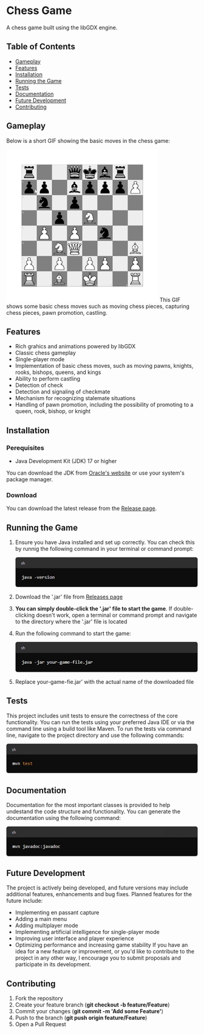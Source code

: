 # Chess Game

A chess game built using the libGDX engine.

## Table of Contents
- [Gameplay](#gameplay)
- [Features](#features)
- [Installation](#installation)
- [Running the Game](#running-the-game)
- [Tests](#tests)
- [Documentation](#documentation)
- [Future Development](#future-development)
- [Contributing](#contributing)

## Gameplay
Below is a short GIF showing the basic moves in the chess game:

<img src="gameplay.gif" alt="Gameplay GIF" width="400"/>
This GIF shows some basic chess moves such as moving chess pieces, capturing chess pieces, pawn promotion, castling. 

## Features
- Rich grahics and animations powered by libGDX
- Classic chess gameplay
- Single-player mode
- Implementation of basic chess moves, such as moving pawns, knights, rooks, bishops, queens, and kings
- Ability to perform castling
- Detection of check
- Detection and signaling of checkmate
- Mechanism for recognizing stalemate situations
- Handling of pawn promotion, including the possibility of promoting to a queen, rook, bishop, or knight

## Installation
### Perequisites
- Java Development Kit (JDK) 17 or higher

You can download the JDK from [Oracle's website](https://www.oracle.com/pl/java/technologies/downloads/) or use your system's package manager.
### Download
You can download the latest release from the [Release page](https://github.com/palaszwaldemar/Chess-gdx/releases).

## Running the Game
1. Ensure you have Java installed and set up correctly. You can check this by runnig the following command in your terminal or command prompt:

   ![java -version](1.jpg)
2. Download the '.jar' file from [Releases page](https://github.com/palaszwaldemar/Chess-gdx/releases)
3. **You can simply double-click the '.jar' file to start the game**. If double-clicking doesn't work, open a terminal or command prompt and navigate to the directory where the '.jar' file is located
4. Run the following command to start the game:

   ![java -jar your-game-file.jar](2.jpg)
5. Replace your-game-fie.jar' with the actual name of the downloaded file

## Tests
This project includes unit tests to ensure the correctness of the core functionality. You can run the tests using your preferred Java IDE or via the command line using a build tool like Maven. To run the tests via command line, navigate to the project directory and use the following commands:

![mvn test](3.jpg)

## Documentation
Documentation for the most important classes is provided to help undestand the code structure and functionality. You can generate the documentation using the following command:

![mvn javadoc:javadoc](4.jpg)

## Future Development
The project is actively being developed, and future versions may include additional features, enhancements and bug fixes. Planned features for the future include:
- Implementing en passant capture
- Adding a main menu
- Adding multiplayer mode
- Implementing artificial intelligence for single-player mode
- Improving user interface and player experience
- Optimizing performance and increasing game stability
If you have an idea for a new feature or improvement, or you'd like to contribute to the project in any other way, I encourage you to submit proposals and participate in its development.

## Contributing
1. Fork the repository
2. Create your feature branch (**git checkout -b feature/Feature**)
3. Commit your changes (**git commit -m 'Add some Feature'**)
4. Push to the branch (**git push origin feature/Feature**)
5. Open a Pull Request
